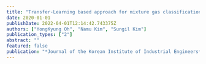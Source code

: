 ```yaml
---
title: "Transfer-Learning based approach for mixture gas classification"
date: 2020-01-01
publishDate: 2022-04-01T12:14:42.743375Z
authors: ["YongKyung Oh", "Namu Kim", "Sungil Kim"]
publication_types: ["2"]
abstract: ""
featured: false
publication: "*Journal of the Korean Institute of Industrial Engineers*"
---
```



